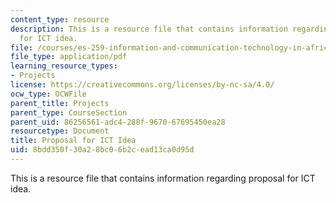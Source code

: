 ```yaml
---
content_type: resource
description: This is a resource file that contains information regarding proposal
  for ICT idea.
file: /courses/es-259-information-and-communication-technology-in-africa-spring-2006/8bdd350f30a28bc06b2cead13ca0d95d_MITES_259S06_gul_2.pdf
file_type: application/pdf
learning_resource_types:
- Projects
license: https://creativecommons.org/licenses/by-nc-sa/4.0/
ocw_type: OCWFile
parent_title: Projects
parent_type: CourseSection
parent_uid: 86256561-adc4-288f-9670-67695450ea28
resourcetype: Document
title: Proposal for ICT Idea
uid: 8bdd350f-30a2-8bc0-6b2c-ead13ca0d95d
---
```

This is a resource file that contains information regarding proposal for ICT idea.